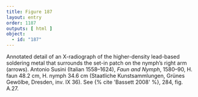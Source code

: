 ```yaml
---
title: Figure 187
layout: entry
order: 1187
outputs: [ html ]
object:
  - id: "187"
---
```


Annotated detail of an X-radiograph of the higher-density lead-based soldering metal that surrounds the set-in patch on the nymph’s right arm (arrows). Antonio Susini (Italian 1558–1624), *Faun and Nymph*, 1580–90, H. faun 48.2 cm, H. nymph 34.6 cm (Staatliche Kunstsammlungen, Grünes Gewölbe, Dresden, inv. IX 36). See {% cite 'Bassett 2008' %}, 284, fig. A.27.

